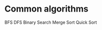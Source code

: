 # Common algorithms

<!-- TODO sample implementation of each type of algorithm, and explanation of their use -->

BFS
DFS
Binary Search
Merge Sort
Quick Sort

